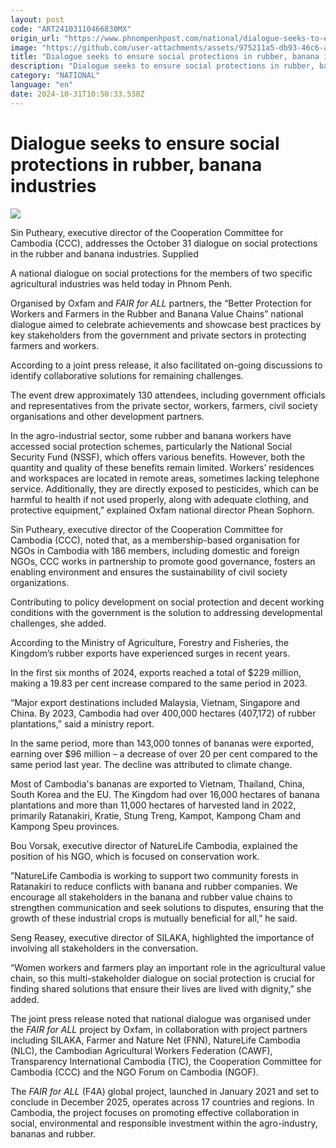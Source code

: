 ```yaml
---
layout: post
code: "ART24103110466830MX"
origin_url: "https://www.phnompenhpost.com/national/dialogue-seeks-to-ensure-social-protections-in-rubber-banana-industries"
image: "https://github.com/user-attachments/assets/975211a5-db93-46c6-aa5b-3d4e5d16215d"
title: "Dialogue seeks to ensure social protections in rubber, banana industries"
description: "​​Dialogue seeks to ensure social protections in rubber, banana industries​"
category: "NATIONAL"
language: "en"
date: 2024-10-31T10:50:33.538Z
---
```


# Dialogue seeks to ensure social protections in rubber, banana industries

![](https://github.com/user-attachments/assets/53097d14-7411-41d9-a0dc-33e06859ad4f)

Sin Putheary, executive director of the Cooperation Committee for Cambodia (CCC), addresses the October 31 dialogue on social protections in the rubber and banana industries. Supplied

A national dialogue on social protections for the members of two specific agricultural industries was held today in Phnom Penh.

Organised by Oxfam and _FAIR for ALL_ partners, the “Better Protection for Workers and Farmers in the Rubber and Banana Value Chains” national dialogue aimed to celebrate achievements and showcase best practices by key stakeholders from the government and private sectors in protecting farmers and workers.

According to a joint press release, it also facilitated on-going discussions to identify collaborative solutions for remaining challenges. 

The event drew approximately 130 attendees, including government officials and representatives from the private sector, workers, farmers, civil society organisations and other development partners.

In the agro-industrial sector, some rubber and banana workers have accessed social protection schemes, particularly the National Social Security Fund (NSSF), which offers various benefits. However, both the quantity and quality of these benefits remain limited. Workers’ residences and workspaces are located in remote areas, sometimes lacking telephone service. Additionally, they are directly exposed to pesticides, which can be harmful to health if not used properly, along with adequate clothing, and protective equipment,” explained Oxfam national director Phean Sophorn.

Sin Putheary, executive director of the Cooperation Committee for Cambodia (CCC), noted that, as a membership-based organisation for NGOs in Cambodia with 186 members, including domestic and foreign NGOs, CCC works in partnership to promote good governance, fosters an enabling environment and ensures the sustainability of civil society organizations. 

Contributing to policy development on social protection and decent working conditions with the government is the solution to addressing developmental challenges, she added.

According to the Ministry of Agriculture, Forestry and Fisheries, the Kingdom’s rubber exports have experienced surges in recent years.

In the first six months of 2024, exports reached a total of $229 million, making a 19.83 per cent increase compared to the same period in 2023.

“Major export destinations included Malaysia, Vietnam, Singapore and China. By 2023, Cambodia had over 400,000 hectares (407,172) of rubber plantations,” said a ministry report.

In the same period, more than 143,000 tonnes of bananas were exported, earning over $96 million – a decrease of over 20 per cent compared to the same period last year. The decline was attributed to climate change. 

Most of Cambodia's bananas are exported to Vietnam, Thailand, China, South Korea and the EU. The Kingdom had over 16,000 hectares of banana plantations and more than 11,000 hectares of harvested land in 2022, primarily Ratanakiri, Kratie, Stung Treng, Kampot, Kampong Cham and Kampong Speu provinces.

Bou Vorsak, executive director of NatureLife Cambodia, explained the position of his NGO, which is focused on conservation work.

”NatureLife Cambodia is working to support two community forests in Ratanakiri to reduce conflicts with banana and rubber companies. We encourage all stakeholders in the banana and rubber value chains to strengthen communication and seek solutions to disputes, ensuring that the growth of these industrial crops is mutually beneficial for all,” he said.

Seng Reasey, executive director of SILAKA, highlighted the importance of involving all stakeholders in the conversation.

“Women workers and farmers play an important role in the agricultural value chain, so this multi-stakeholder dialogue on social protection is crucial for finding shared solutions that ensure their lives are lived with dignity,” she added.

The joint press release noted that national dialogue was organised under the _FAIR for ALL_ project by Oxfam, in collaboration with project partners including SILAKA, Farmer and Nature Net (FNN), NatureLife Cambodia (NLC), the Cambodian Agricultural Workers Federation (CAWF), Transparency International Cambodia (TIC), the Cooperation Committee for Cambodia (CCC) and the NGO Forum on Cambodia (NGOF).

The _FAIR for ALL_ (F4A) global project, launched in January 2021 and set to conclude in December 2025, operates across 17 countries and regions. In Cambodia, the project focuses on promoting effective collaboration in social, environmental and responsible investment within the agro-industry, bananas and rubber.